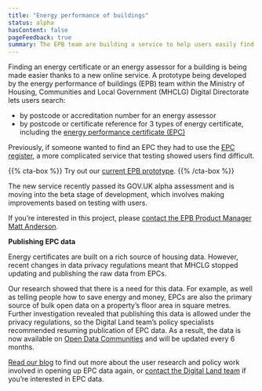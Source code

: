 ```yaml
---
title: "Energy performance of buildings"
status: alpha
hasContent: false
pageFeedback: true
summary: The EPB team are building a service to help users easily find an energy certificate or assessor, and we’ve also been working to open up the data held in EPCs.
---
```


			
Finding an energy certificate or an energy assessor for a building is being made easier thanks to a new online service. A prototype being developed by the energy performance of buildings (EPB) team within the Ministry of Housing, Communities and Local Government (MHCLG) Digital Directorate lets users search:

* by postcode or accreditation number for an energy assessor 
* by postcode or certificate reference for 3 types of energy certificate, including the [energy performance certificate (EPC)](https://www.gov.uk/buy-sell-your-home/energy-performance-certificates)

Previously, if someone wanted to find an EPC they had to use the [EPC register](https://www.epcregister.com/), a more complicated service that testing showed users find difficult.

{{% cta-box %}}
Try out our [current EPB prototype](https://mhclg-epb-prototype-04.herokuapp.com).
{{% /cta-box %}}

The new service recently passed its GOV.UK alpha assessment and is moving into the beta stage of development, which involves making improvements based on testing with users.

If you’re interested in this project, please [contact the EPB Product Manager Matt Anderson](mailto:Matthew.Anderson@communities.gov.uk).

**Publishing EPC data**

Energy certificates are built on a rich source of housing data. However, recent changes in data privacy regulations meant that MHCLG stopped updating and publishing the raw data from EPCs.

Our research showed that there is a need for this data. For example, as well as telling people how to save energy and money, EPCs are also the primary source of bulk open data on a property’s floor area in square metres. Further investigation revealed that publishing this data is allowed under the privacy regulations, so the Digital Land team’s policy specialists recommended resuming publication of EPC data. As a result, the data is now available on [Open Data Communities](https://epc.opendatacommunities.org/) and will be updated every 6 months.

[Read our blog](https://mhclgdigital.blog.gov.uk/2019/07/18/publishing-energy-performance-certificate-data/) to find out more about the user research and policy work involved in opening up EPC data again, or [contact the Digital Land team](mailto:DigitalLand@communities.gov.uk) if you’re interested in EPC data.
